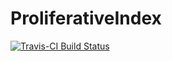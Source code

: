 # ProliferativeIndex

[![Travis-CI Build Status](https://travis-ci.org/blasseigne/ProliferativeIndex.svg?branch=master)](https://travis-ci.org/blasseigne/ProliferativeIndex)